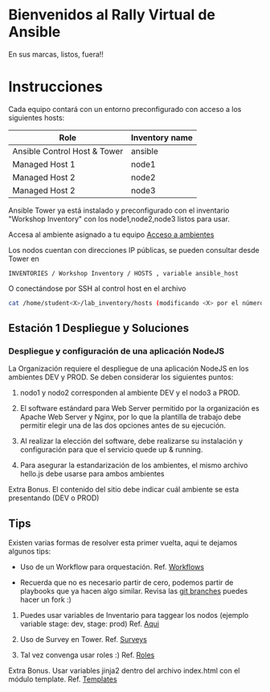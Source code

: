 # Bienvenidos al Rally Virtual de Ansible

En sus marcas, listos, fuera!!

# Instrucciones

Cada equipo contará con un entorno preconfigurado con acceso a los siguientes hosts:

| Role                         | Inventory name |
| -----------------------------| ---------------|
| Ansible Control Host & Tower | ansible        |
| Managed Host 1               | node1          |
| Managed Host 2               | node2          |
| Managed Host 2               | node3          |

Ansible Tower ya está instalado y preconfigurado con el inventario "Workshop Inventory" con los node1,node2,node3 listos para usar.

Accesa al ambiente asignado a tu equipo [Acceso a ambientes](https://tinyurl.com/redhat-rally) 

Los nodos cuentan con direcciones IP públicas, se pueden consultar desde Tower en 
```
INVENTORIES / Workshop Inventory / HOSTS , variable ansible_host
```
O conectándose por SSH al control host en el archivo 
```bash
cat /home/student<X>/lab_inventory/hosts (modificando <X> por el número de su equipo). 
```

## Estación 1 Despliegue y Soluciones

### Despliegue y configuración de una aplicación NodeJS

La Organización requiere el despliegue de una aplicación NodeJS en los ambientes DEV y PROD. Se deben considerar los siguientes puntos:

1. nodo1 y nodo2 corresponden al ambiente DEV y el nodo3 a PROD.

2. El software estándard para Web Server permitido por la organización es Apache Web Server y Nginx, por lo que la plantilla de trabajo debe permitir elegir una de las dos opciones antes de su ejecución.

3. Al realizar la elección del software, debe realizarse su instalación y configuración para que el servicio quede up & running.

4. Para asegurar la estandarización de los ambientes, el mismo archivo hello.js debe usarse para ambos ambientes

  Extra Bonus. El contenido del sitio debe indicar cuál ambiente se esta presentando (DEV o PROD)


## Tips

Existen varias formas de resolver esta primer vuelta, aqui te dejamos algunos tips:

- Uso de un Workflow para orquestación.
Ref. [Workflows](https://ansible.github.io/workshops/exercises/ansible_rhel/2.6-workflows/)

- Recuerda que no es necesario partir de cero, podemos partir de playbooks que ya hacen algo similar. Revisa las [git branches](https://ansible.github.io/workshops/exercises/ansible_rhel/2.6-workflows/)  puedes hacer un fork :)

1. Puedes usar variables de Inventario para taggear los nodos (ejemplo variable stage: dev, stage: prod)
Ref. [Aqui](https://ansible.github.io/workshops/exercises/ansible_rhel/2.7-wrap/)

2. Uso de Survey en Tower. Ref. [Surveys](https://ansible.github.io/workshops/exercises/ansible_rhel/2.4-surveys/)

3. Tal vez convenga usar roles :) Ref. [Roles](https://ansible.github.io/workshops/exercises/ansible_rhel/1.7-role/)

Extra Bonus. Usar variables jinja2 dentro del archivo index.html con el módulo template. Ref. [Templates](https://ansible.github.io/workshops/exercises/ansible_rhel/1.6-templates/)
